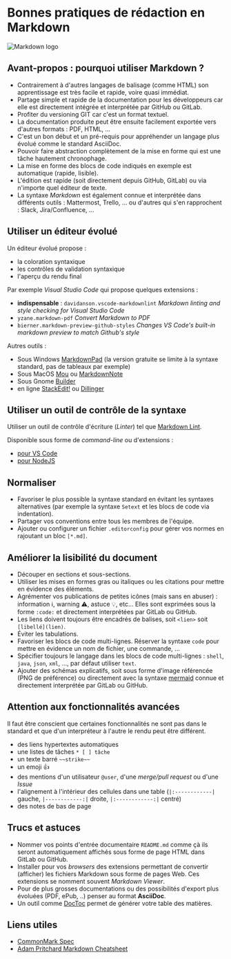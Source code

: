 # Bonnes pratiques de rédaction en Markdown

![Markdown logo](https://upload.wikimedia.org/wikipedia/commons/4/48/Markdown-mark.svg)

## Avant-propos : pourquoi utiliser Markdown ?

* Contrairement à d'autres langages de balisage (comme HTML) son apprentissage est très facile et rapide, voire quasi immédiat.
* Partage simple et rapide de la documentation pour les développeurs car elle est directement intégrée et interprétée par GitHub ou GitLab.
* Profiter du versioning GIT car c'est un format textuel.
* La documentation produite peut être ensuite facilement exportée vers d'autres formats : PDF, HTML, ...
* C'est un bon début et un pré-requis pour appréhender un langage plus évolué comme le standard AsciiDoc.
* Pouvoir faire abstraction complètement de la mise en forme qui est une tâche hautement chronophage.
* La mise en forme des blocs de code indiqués en exemple est automatique (rapide, lisible).
* L'édition est rapide (soit directement depuis GitHub, GitLab) ou via n'importe quel éditeur de texte.
* La syntaxe _Markdown_ est également connue et interprétée dans différents outils : Mattermost, Trello, ... ou d'autres qui s'en rapprochent : Slack, Jira/Confluence, ...

## Utiliser un éditeur évolué

Un éditeur évolué propose :

* la coloration syntaxique
* les contrôles de validation syntaxique
* l'aperçu du rendu final

Par exemple _Visual Studio Code_ qui propose quelques extensions :

* **indispensable** : `davidanson.vscode-markdownlint` _Markdown linting and style checking for Visual Studio Code_
* `yzane.markdown-pdf` _Convert Markdown to PDF_
* `bierner.markdown-preview-github-styles` _Changes VS Code's built-in markdown preview to match Github's style_

Autres outils :

* Sous Windows [MarkdownPad](http://markdownpad.com/) (la version gratuite se limite à la syntaxe standard, pas de tableaux par exemple)
* Sous MacOS [Mou](http://mouapp.com/) ou [MarkdownNote](http://www.codingrobots.com/markdownnote/)
* Sous Gnome [Builder](https://wiki.gnome.org/Apps/Builder)
* en ligne [StackEdit!](https://stackedit.io/app#) ou [Dillinger](https://dillinger.io/)

## Utiliser un outil de contrôle de la syntaxe

Utiliser un outil de contrôle d'écriture (_Linter_) tel que [Markdown Lint](https://github.com/markdownlint/markdownlint).

Disponible sous forme de _command-line_ ou d'extensions :

* [pour VS Code](https://github.com/DavidAnson/markdownlint)
* [pour NodeJS](https://github.com/igorshubovych/markdownlint-cli)

## Normaliser

* Favoriser le plus possible la syntaxe standard en évitant les syntaxes alternatives (par exemple la syntaxe `Setext` et les blocs de code via indentation).
* Partager vos conventions entre tous les membres de l'équipe.
* Ajouter ou configurer un fichier `.editorconfig` pour gérer vos normes en rajoutant un bloc `[*.md]`.

## Améliorer la lisibilité du document

* Découper en sections et sous-sections.
* Utiliser les mises en formes gras ou italiques ou les citations pour mettre en évidence des éléments.
* Agrémenter vos publications de petites icônes (mais sans en abuser) : information :information_source:, warning :warning:, astuce :bulb:, etc... Elles sont exprimées sous la forme `:code:` et directement interprétées par GitLab ou GitHub.
* Les liens doivent toujours être encadrés de balises, soit `<lien>` soit `[libellé](lien)`.
* Éviter les tabulations.
* Favoriser les blocs de code multi-lignes. Réserver la syntaxe `code` pour mettre en évidence un nom de fichier, une commande, ...
* Spécifier toujours le langage dans les blocs de code multi-lignes : `shell`, `java`, `json`, `xml`, ..., par défaut utiliser `text`.
* Ajouter des schémas explicatifs, soit sous forme d'image référencée (PNG de préférence) ou directement avec la syntaxe [mermaid](https://mermaidjs.github.io/) connue et directement interprétée par GitLab ou GitHub.

## Attention aux fonctionnalités avancées

Il faut être conscient que certaines fonctionnalités ne sont pas dans le standard et que d'un interpréteur à l'autre le rendu peut être différent.

* des liens hypertextes automatiques
* une listes de tâches `* [ ] tâche`
* un texte barré `~~strike~~`
* un emoji :+1:
* des mentions d'un utilisateur `@user`, d'une _merge/pull request_ ou d'une _Issue_
* l'alignement à l'intérieur des cellules dans une table (`|:------------|` gauche, `|------------:|` droite, `|:------------:|` centré)
* des notes de bas de page

## Trucs et astuces

* Nommer vos points d'entrée documentaire `README.md` comme çà ils seront automatiquement affichés sous forme de page HTML dans GitLab ou GitHub.
* Installer pour vos _browsers_ des extensions permettant de convertir (afficher) les fichiers Markdown sous forme de pages Web. Ces extensions se nomment souvent _Markdown Viewer_.
* Pour de plus grosses documentations ou des possibilités d'export plus évoluées (PDF, ePub, ..) penser au format **AsciiDoc**.
* Un outil comme [DocToc](https://github.com/thlorenz/doctoc) permet de générer votre table des matières.

## Liens utiles

* [CommonMark Spec](https://spec.commonmark.org)
* [Adam Pritchard Markdown Cheatsheet](https://github.com/adam-p/markdown-here/wiki/Markdown-Cheatsheet)
